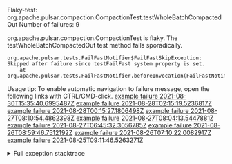         
Flaky-test: org.apache.pulsar.compaction.CompactionTest.testWholeBatchCompactedOut
Number of failures: 9

org.apache.pulsar.compaction.CompactionTest is flaky. The testWholeBatchCompactedOut test method fails sporadically.

```
org.apache.pulsar.tests.FailFastNotifier$FailFastSkipException: Skipped after failure since testFailFast system property is set.
	at org.apache.pulsar.tests.FailFastNotifier.beforeInvocation(FailFastNotifier.java:88)

```

Usage tip: To enable automatic navigation to failure message, open the following links with CTRL/CMD-click.
[example failure 2021-08-30T15:35:40.6995487Z](https://github.com/apache/pulsar/runs/3463119398?check_suite_focus=true#step:9:3157)
[example failure 2021-08-28T02:15:19.5236817Z](https://github.com/apache/pulsar/runs/3448473880?check_suite_focus=true#step:9:2154)
[example failure 2021-08-28T00:15:27.1806498Z](https://github.com/apache/pulsar/runs/3447917315?check_suite_focus=true#step:9:1522)
[example failure 2021-08-27T08:10:54.4862398Z](https://github.com/apache/pulsar/runs/3440980370?check_suite_focus=true#step:9:2221)
[example failure 2021-08-27T08:04:13.5447881Z](https://github.com/apache/pulsar/runs/3440855241?check_suite_focus=true#step:9:2146)
[example failure 2021-08-27T06:45:32.3056785Z](https://github.com/apache/pulsar/runs/3440411158?check_suite_focus=true#step:9:2147)
[example failure 2021-08-26T08:59:46.7512192Z](https://github.com/apache/pulsar/runs/3430539961?check_suite_focus=true#step:9:2856)
[example failure 2021-08-26T07:10:22.0082917Z](https://github.com/apache/pulsar/runs/3429892136?check_suite_focus=true#step:9:2208)
[example failure 2021-08-25T09:11:46.5263271Z](https://github.com/apache/pulsar/runs/3420085427?check_suite_focus=true#step:10:2136)


<details>
<summary>Full exception stacktrace</summary>
<code><pre>
org.apache.pulsar.tests.FailFastNotifier$FailFastSkipException: Skipped after failure since testFailFast system property is set.
	at org.apache.pulsar.tests.FailFastNotifier.beforeInvocation(FailFastNotifier.java:88)

</pre></code>
</details>

